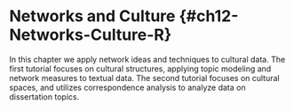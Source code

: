 # Networks and Culture {#ch12-Networks-Culture-R}

In this chapter we apply network ideas and techniques to cultural data. The first tutorial focuses on cultural structures, applying topic modeling and network measures to textual data. The second tutorial focuses on cultural spaces, and utilizes correspondence analysis to analyze data on dissertation topics.
